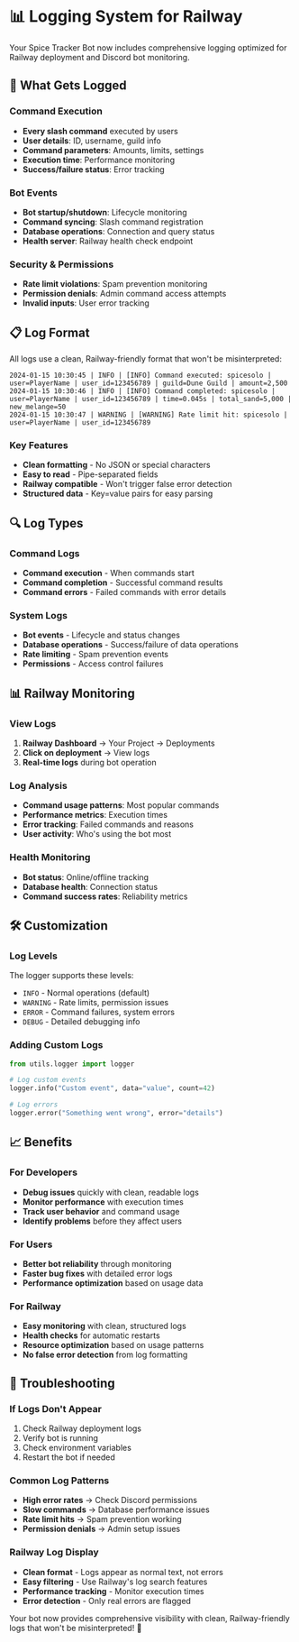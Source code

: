 # 📊 Logging System for Railway

Your Spice Tracker Bot now includes comprehensive logging optimized for Railway deployment and Discord bot monitoring.

## 🚀 What Gets Logged

### Command Execution
- **Every slash command** executed by users
- **User details**: ID, username, guild info
- **Command parameters**: Amounts, limits, settings
- **Execution time**: Performance monitoring
- **Success/failure status**: Error tracking

### Bot Events
- **Bot startup/shutdown**: Lifecycle monitoring
- **Command syncing**: Slash command registration
- **Database operations**: Connection and query status
- **Health server**: Railway health check endpoint

### Security & Permissions
- **Rate limit violations**: Spam prevention monitoring
- **Permission denials**: Admin command access attempts
- **Invalid inputs**: User error tracking

## 📋 Log Format

All logs use a clean, Railway-friendly format that won't be misinterpreted:

```
2024-01-15 10:30:45 | INFO | [INFO] Command executed: spicesolo | user=PlayerName | user_id=123456789 | guild=Dune Guild | amount=2,500
2024-01-15 10:30:46 | INFO | [INFO] Command completed: spicesolo | user=PlayerName | user_id=123456789 | time=0.045s | total_sand=5,000 | new_melange=50
2024-01-15 10:30:47 | WARNING | [WARNING] Rate limit hit: spicesolo | user=PlayerName | user_id=123456789
```

### Key Features
- **Clean formatting** - No JSON or special characters
- **Easy to read** - Pipe-separated fields
- **Railway compatible** - Won't trigger false error detection
- **Structured data** - Key=value pairs for easy parsing

## 🔍 Log Types

### Command Logs
- **Command execution** - When commands start
- **Command completion** - Successful command results
- **Command errors** - Failed commands with error details

### System Logs
- **Bot events** - Lifecycle and status changes
- **Database operations** - Success/failure of data operations
- **Rate limiting** - Spam prevention events
- **Permissions** - Access control failures

## 📊 Railway Monitoring

### View Logs
1. **Railway Dashboard** → Your Project → Deployments
2. **Click on deployment** → View logs
3. **Real-time logs** during bot operation

### Log Analysis
- **Command usage patterns**: Most popular commands
- **Performance metrics**: Execution times
- **Error tracking**: Failed commands and reasons
- **User activity**: Who's using the bot most

### Health Monitoring
- **Bot status**: Online/offline tracking
- **Database health**: Connection status
- **Command success rates**: Reliability metrics

## 🛠️ Customization

### Log Levels
The logger supports these levels:
- `INFO` - Normal operations (default)
- `WARNING` - Rate limits, permission issues
- `ERROR` - Command failures, system errors
- `DEBUG` - Detailed debugging info

### Adding Custom Logs
```python
from utils.logger import logger

# Log custom events
logger.info("Custom event", data="value", count=42)

# Log errors
logger.error("Something went wrong", error="details")
```

## 📈 Benefits

### For Developers
- **Debug issues** quickly with clean, readable logs
- **Monitor performance** with execution times
- **Track user behavior** and command usage
- **Identify problems** before they affect users

### For Users
- **Better bot reliability** through monitoring
- **Faster bug fixes** with detailed error logs
- **Performance optimization** based on usage data

### For Railway
- **Easy monitoring** with clean, structured logs
- **Health checks** for automatic restarts
- **Resource optimization** based on usage patterns
- **No false error detection** from log formatting

## 🔧 Troubleshooting

### If Logs Don't Appear
1. Check Railway deployment logs
2. Verify bot is running
3. Check environment variables
4. Restart the bot if needed

### Common Log Patterns
- **High error rates** → Check Discord permissions
- **Slow commands** → Database performance issues
- **Rate limit hits** → Spam prevention working
- **Permission denials** → Admin setup issues

### Railway Log Display
- **Clean format** - Logs appear as normal text, not errors
- **Easy filtering** - Use Railway's log search features
- **Performance tracking** - Monitor execution times
- **Error detection** - Only real errors are flagged

Your bot now provides comprehensive visibility with clean, Railway-friendly logs that won't be misinterpreted! 🎉
